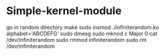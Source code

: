 # Simple-kernel-module


go in random directory
make
sudo insmod ./infiniterandom.ko alphabet='ABCDEFG'
sudo dmesg
sudo mknod c Major 0
cat /dev/infiniterandom
sudo rmmod infiniterandom
sudo rm /dev/infiniterandom
